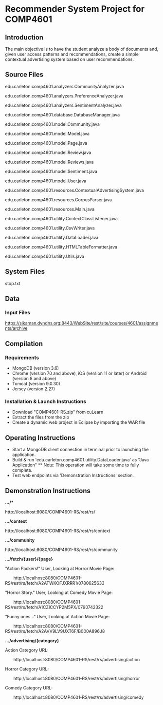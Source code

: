 # Recommender System Project for COMP4601

## Introduction
The main objective is to have the student analyze a body of documents and, given user access patterns and recommendations, create a simple contextual advertising system based on user recommendations.
  
## Source Files

edu.carleton.comp4601.analyzers.CommunityAnalyzer.java

edu.carleton.comp4601.analyzers.PreferenceAnalyzer.java

edu.carleton.comp4601.analyzers.SentimentAnalyzer.java

edu.carleton.comp4601.database.DatabaseManager.java

edu.carleton.comp4601.model.Community.java

edu.carleton.comp4601.model.Model.java

edu.carleton.comp4601.model.Page.java

edu.carleton.comp4601.model.Review.java

edu.carleton.comp4601.model.Reviews.java

edu.carleton.comp4601.model.Sentiment.java

edu.carleton.comp4601.model.User.java

edu.carleton.comp4601.resources.ContextualAdvertisingSystem.java

edu.carleton.comp4601.resources.CorpusParser.java

edu.carleton.comp4601.resources.Main.java

edu.carleton.comp4601.utility.ContextClassListener.java

edu.carleton.comp4601.utility.CsvWriter.java

edu.carleton.comp4601.utility.DataLoader.java

edu.carleton.comp4601.utility.HTMLTableFormatter.java

edu.carleton.comp4601.utility.Utils.java

## System Files
stop.txt

## Data
### Input Files
https://sikaman.dyndns.org:8443/WebSite/rest/site/courses/4601/assignments/archive

## Compilation
### Requirements
* MongoDB (version 3.6)
* Chrome (version 70 and above), iOS (version 11 or later) or Android (version 8 and above)
* Tomcat (version 9.0.30)
* Jersey (version 2.27)

### Installation & Launch Instructions
* Download "COMP4601-RS.zip" from cuLearn
* Extract the files from the zip
* Create a dynamic web project in Eclipse by importing the WAR file

## Operating Instructions
* Start a MongoDB client connection in terminal prior to launching the application.
* Build & run 'edu.carleton.comp4601.utility.DataLoader.java' as "Java Application"
** Note: This operation will take some time to fully complete.
* Test web endpoints via 'Demonstration Instructions' section.

## Demonstration Instructions
<b>.../*</b>  

http://localhost:8080/COMP4601-RS/rest/rs/ 

 
<b>.../context</b>

http://localhost:8080/COMP4601-RS/rest/rs/context 

 
<b>.../community</b>

http://localhost:8080/COMP4601-RS/rest/rs/community 
 
<b>.../fetch/{user}/{page}</b>
 
"Action Packers!" User, Looking at Horror Movie Page:

&nbsp;&nbsp;&nbsp;&nbsp;&nbsp;&nbsp; http://localhost:8080/COMP4601-RS/rest/rs/fetch/A2ATWKOFJXRRR1/0780625633
 
"Horror Story." User, Looking at Comedy Movie Page:

&nbsp;&nbsp;&nbsp;&nbsp;&nbsp;&nbsp; http://localhost:8080/COMP4601-RS/rest/rs/fetch/A1CZICCYP2M5PX/0790742322
 
"Funny ones..." User, Looking at Action Movie Page:

&nbsp;&nbsp;&nbsp;&nbsp;&nbsp;&nbsp; http://localhost:8080/COMP4601-RS/rest/rs/fetch/A2AVV9LV9UXT6F/B000A896J8
 
<b>.../advertising/{category}</b>
 
Action Category URL: 

&nbsp;&nbsp;&nbsp;&nbsp;&nbsp;&nbsp; http://localhost:8080/COMP4601-RS/rest/rs/advertising/action
 
Horror Category URL:

&nbsp;&nbsp;&nbsp;&nbsp;&nbsp;&nbsp; http://localhost:8080/COMP4601-RS/rest/rs/advertising/horror
 
Comedy Category URL: 

&nbsp;&nbsp;&nbsp;&nbsp;&nbsp;&nbsp; http://localhost:8080/COMP4601-RS/rest/rs/advertising/comedy
